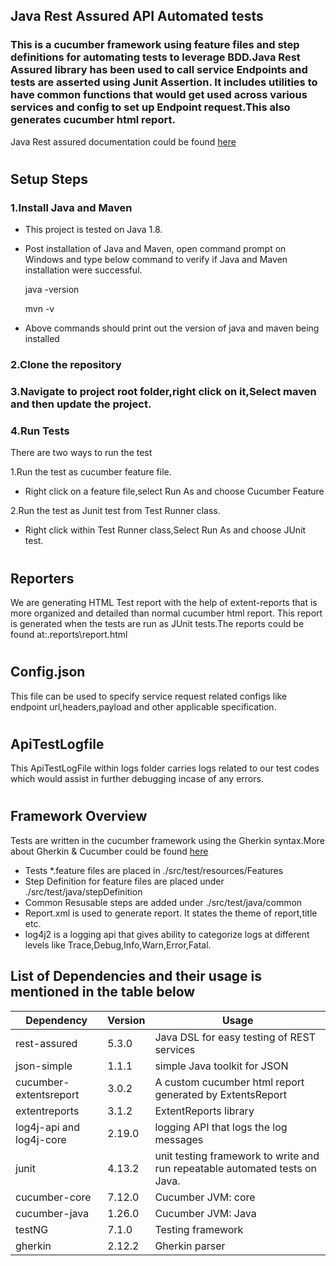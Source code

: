 
## Java Rest Assured API Automated tests
### This is a cucumber framework using feature files and step definitions for automating tests to leverage BDD.Java Rest Assured library has been used to call service Endpoints and tests are asserted using Junit Assertion. It includes utilities to have common functions that would get used across various services and config to set up Endpoint request.This also generates cucumber html report.

Java Rest assured documentation could be found [here](https://rest-assured.io/)

#
## Setup Steps

### 1.Install Java and Maven

- This project is tested on Java 1.8. 
- Post installation of Java and Maven, open command prompt on Windows and type below command to verify if Java and Maven installation were successful.

	java -version
	
	mvn -v
			
- Above commands should print out the version of java and maven being installed

### 2.Clone the repository
### 3.Navigate to project root folder,right click on it,Select maven and then update the project.
### 4.Run Tests
There are two ways to run the test

1.Run the test as cucumber feature file.
- Right click on a feature file,select Run As and choose Cucumber Feature

2.Run the test as Junit test from Test Runner class.
- Right click within Test Runner class,Select Run As and choose JUnit test.
    
#
## Reporters
We are generating HTML Test report with the help of extent-reports that is more organized and detailed than normal cucumber html report. This report is generated when the tests are run as JUnit tests.The reports could be found at:.reports\report.html

#
## Config.json
This file can be used to specify service request related configs like endpoint url,headers,payload and other applicable specification.

#
## ApiTestLogfile
This ApiTestLogFile within logs folder carries logs related to our test codes which would assist in further debugging incase of any errors.

#
## Framework Overview
Tests are written in the cucumber framework using the Gherkin syntax.More about Gherkin & Cucumber could be found [here](https://cucumber.io/docs/gherkin/reference/)
- Tests *.feature files are placed in ./src/test/resources/Features
- Step Definition for feature files are placed under ./src/test/java/stepDefinition
- Common Resusable steps are added under ./src/test/java/common
- Report.xml is used to generate report. It states the theme of report,title etc.
- log4j2 is a logging api that gives ability to categorize logs at different levels like Trace,Debug,Info,Warn,Error,Fatal.

## List of Dependencies and their usage is mentioned in the table below
|Dependency|Version|Usage  |
|--|--|--|
|rest-assured|5.3.0|Java DSL for easy testing of REST services|
| json-simple |1.1.1  |simple Java toolkit for JSON|
| cucumber-extentsreport |3.0.2  |A custom cucumber html report generated by ExtentsReport|
| extentreports|3.1.2  |ExtentReports library|
| log4j-api and log4j-core |2.19.0  |logging API that logs the log messages|
| junit |4.13.2 |unit testing framework to write and run repeatable automated tests on Java.|
|cucumber-core|7.12.0|Cucumber JVM: core|
|cucumber-java|1.26.0|Cucumber JVM: Java|
|testNG|7.1.0|Testing framework|
|gherkin|2.12.2|Gherkin parser|
